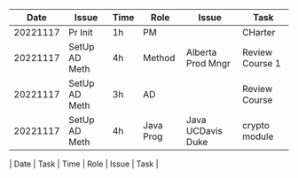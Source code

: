 | Date |  Issue | Time | Role | Issue | Task |
| --- |  --- | --- | --- | --- | --- |  
| 20221117 |  Pr Init | 1h | PM |  | CHarter |
| 20221117 |  SetUp AD Meth | 4h | Method | Alberta Prod Mngr | Review Course 1 |
| 20221117 |  SetUp AD Meth | 3h | AD |  | Review Course |
| 20221117 |  SetUp AD Meth | 4h | Java Prog | Java UCDavis Duke | crypto module |

| Date |  Task | Time | Role | Issue | Task |  
